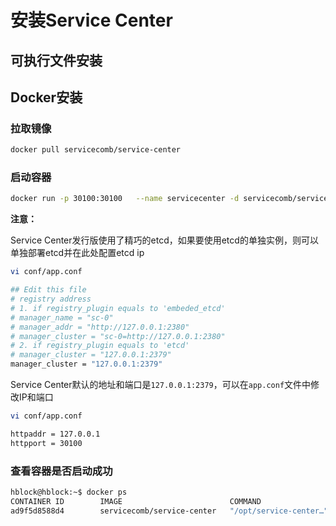# 安装Service Center

## 可执行文件安装
## Docker安装

### 拉取镜像
```sh
docker pull servicecomb/service-center
```
### 启动容器
```sh
docker run -p 30100:30100   --name servicecenter -d servicecomb/service-center
```

**注意：**

Service Center发行版使用了精巧的etcd，如果要使用etcd的单独实例，则可以单独部署etcd并在此处配置etcd ip
```sh
vi conf/app.conf

## Edit this file
# registry address
# 1. if registry_plugin equals to 'embeded_etcd'
# manager_name = "sc-0"
# manager_addr = "http://127.0.0.1:2380"
# manager_cluster = "sc-0=http://127.0.0.1:2380"
# 2. if registry_plugin equals to 'etcd'
# manager_cluster = "127.0.0.1:2379"
manager_cluster = "127.0.0.1:2379"
```

Service Center默认的地址和端口是`127.0.0.1:2379`，可以在`app.conf`文件中修改IP和端口
```sh
vi conf/app.conf

httpaddr = 127.0.0.1
httpport = 30100
```
### 查看容器是否启动成功
```sh
hblock@hblock:~$ docker ps                                                                                                                                                
CONTAINER ID        IMAGE                        COMMAND                  CREATED             STATUS              PORTS                      NAMES                        
ad9f5d8588d4        servicecomb/service-center   "/opt/service-center…"   5 seconds ago       Up 3 seconds        0.0.0.0:30100->30100/tcp   servicecenter   
```
